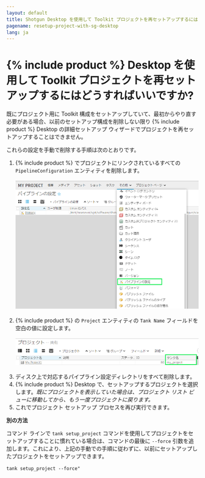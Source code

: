 ```yaml
---
layout: default
title: Shotgun Desktop を使用して Toolkit プロジェクトを再セットアップするにはどうすればいいですか?
pagename: resetup-project-with-sg-desktop
lang: ja
---
```


# {% include product %} Desktop を使用して Toolkit プロジェクトを再セットアップするにはどうすればいいですか?

既にプロジェクト用に Toolkit 構成をセットアップしていて、最初からやり直す必要がある場合、以前のセットアップ構成を削除しない限り {% include product %} Desktop の詳細セットアップ ウィザードでプロジェクトを再セットアップすることはできません。

これらの設定を手動で削除する手順は次のとおりです。

1. {% include product %} でプロジェクトにリンクされているすべての `PipelineConfiguration` エンティティを削除します。<br/><br/>![PipelineConfiguration エンティティ ページへのアクセス](images/pipeline-configuration-entity-page.png)<br/><br/>
2. {% include product %} の `Project` エンティティの `Tank Name` フィールドを空白の値に設定します。<br/><br/>![プロジェクト タンク名フィールドをクリア](images/clear-project-tank-name.png)<br/><br/>
3. ディスク上で対応するパイプライン設定ディレクトリをすべて削除します。
4. {% include product %} Desktop で、セットアップするプロジェクトを選択します。*既にプロジェクトを表示していた場合は、プロジェクト リスト ビューに移動してから、もう一度プロジェクトに戻ります。*
6. これでプロジェクト セットアップ プロセスを再び実行できます。

**別の方法**

コマンド ラインで `tank setup_project` コマンドを使用してプロジェクトをセットアップすることに慣れている場合は、コマンドの最後に `--force` 引数を追加します。これにより、上記の手動での手順に従わずに、以前にセットアップしたプロジェクトをセットアップできます。

    tank setup_project --force"


